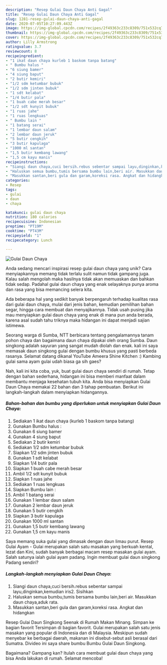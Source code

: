 ```yaml
---
description: "Resep Gulai Daun Chaya Anti Gagal"
title: "Resep Gulai Daun Chaya Anti Gagal"
slug: 1281-resep-gulai-daun-chaya-anti-gagal
date: 2020-07-05T10:27:09.443Z
image: https://img-global.cpcdn.com/recipes/2f49363c233c8309/751x532cq70/gulai-daun-chaya-foto-resep-utama.jpg
thumbnail: https://img-global.cpcdn.com/recipes/2f49363c233c8309/751x532cq70/gulai-daun-chaya-foto-resep-utama.jpg
cover: https://img-global.cpcdn.com/recipes/2f49363c233c8309/751x532cq70/gulai-daun-chaya-foto-resep-utama.jpg
author: Lilly Armstrong
ratingvalue: 3.7
reviewcount: 8
recipeingredient:
- "1 ikat daun chaya kurleb 1 baskom tanpa batang"
- " Bumbu halus "
- "6 siung bamer"
- "4 siung baput"
- "2 butir kemiri"
- "1/2 sdm ketumbar bubuk"
- "1/2 sdm jinten bubuk"
- "1 sdt kelabat"
- "1/4 butir pala"
- "1 buah cabe merah besar"
- "1/2 sdt kunyit bubuk"
- "1 ruas jahe"
- "1 ruas lengkuas"
- " Bumbu lain "
- "1 batang serai"
- "1 lembar daun salam"
- "2 lembar daun jeruk"
- "5 butir cengkih"
- "3 butir kapulaga"
- "1000 ml santan"
- "1,5 butir kembang lawang"
- "1,5 cm kayu manis"
recipeinstructions:
- "Siangi daun chaya,cuci bersih.rebus sebentar sampai layu,dinginkan,kemudian iris2. Sisihkan"
- "Haluskan semua bumbu,tumis bersama bumbu lain,beri air. Masukkan daun chaya,aduk rata."
- "Masukkan santan,beri gula dan garam,koreksi rasa. Angkat dan hidangkan"
categories:
- Resep
tags:
- gulai
- daun
- chaya

katakunci: gulai daun chaya 
nutrition: 180 calories
recipecuisine: Indonesian
preptime: "PT19M"
cooktime: "PT43M"
recipeyield: "1"
recipecategory: Lunch

---
```



![Gulai Daun Chaya](https://img-global.cpcdn.com/recipes/2f49363c233c8309/751x532cq70/gulai-daun-chaya-foto-resep-utama.jpg)

Anda sedang mencari inspirasi resep gulai daun chaya yang unik? Cara menyiapkannya memang tidak terlalu sulit namun tidak gampang juga. Kalau salah mengolah maka hasilnya tidak akan memuaskan dan bahkan tidak sedap. Padahal gulai daun chaya yang enak selayaknya punya aroma dan rasa yang bisa memancing selera kita.

Ada beberapa hal yang sedikit banyak berpengaruh terhadap kualitas rasa dari gulai daun chaya, mulai dari jenis bahan, kemudian pemilihan bahan segar, hingga cara membuat dan menyajikannya. Tidak usah pusing jika mau menyiapkan gulai daun chaya yang enak di mana pun anda berada, karena asal sudah tahu triknya maka hidangan ini dapat menjadi sajian istimewa.

Seorang warga di Sumba, NTT berbicara tentang pengalamannya tanam pohon chaya dan bagaimana daun chaya dipakai oleh orang Sumba. Daun singkong adalah sayuran yang sangat mudah diolah dan enak. kali ini saya memasak daun singkong gulai dengan bumbu khusus yang pasti berbeda rasanya. Selamat datang dikanal YouTube Ameera Shine Kitchen :) Kambing gulai sama ayam gulai udah biasa ga sih gaes?


Nah, kali ini kita coba, yuk, buat gulai daun chaya sendiri di rumah. Tetap dengan bahan sederhana, hidangan ini bisa memberi manfaat dalam membantu menjaga kesehatan tubuh kita. Anda bisa menyiapkan Gulai Daun Chaya memakai 22 bahan dan 3 tahap pembuatan. Berikut ini langkah-langkah dalam menyiapkan hidangannya.

<!--inarticleads1-->

##### Bahan-bahan dan bumbu yang diperlukan untuk menyiapkan Gulai Daun Chaya:

1. Sediakan 1 ikat daun chaya (kurleb 1 baskom tanpa batang)
1. Gunakan  Bumbu halus :
1. Gunakan 6 siung bamer
1. Gunakan 4 siung baput
1. Sediakan 2 butir kemiri
1. Sediakan 1/2 sdm ketumbar bubuk
1. Siapkan 1/2 sdm jinten bubuk
1. Gunakan 1 sdt kelabat
1. Siapkan 1/4 butir pala
1. Siapkan 1 buah cabe merah besar
1. Ambil 1/2 sdt kunyit bubuk
1. Siapkan 1 ruas jahe
1. Sediakan 1 ruas lengkuas
1. Siapkan  Bumbu lain :
1. Ambil 1 batang serai
1. Gunakan 1 lembar daun salam
1. Gunakan 2 lembar daun jeruk
1. Gunakan 5 butir cengkih
1. Siapkan 3 butir kapulaga
1. Gunakan 1000 ml santan
1. Gunakan 1,5 butir kembang lawang
1. Gunakan 1,5 cm kayu manis


Saya memang suka gulai yang dimasak dengan daun limau purut. Resep Gulai Ayam - Gulai merupakan salah satu masakan yang berkuah kental, lezat dan Kini, sudah banyak berbagai macam resep masakan gulai ayam. Salah satunya ialah gulai ayam padang. Ingin membuat gulai daun singkong Padang sendiri? 

<!--inarticleads2-->

##### Langkah-langkah menyiapkan Gulai Daun Chaya:

1. Siangi daun chaya,cuci bersih.rebus sebentar sampai layu,dinginkan,kemudian iris2. Sisihkan
1. Haluskan semua bumbu,tumis bersama bumbu lain,beri air. Masukkan daun chaya,aduk rata.
1. Masukkan santan,beri gula dan garam,koreksi rasa. Angkat dan hidangkan


Resep Gulai Daun Singkong Seenak di Rumah Makan Minang. Simpan ke bagian favorit Tersimpan di bagian favorit. Gulai merupakan salah satu jenis masakan yang popular di Indonesia dan di Malaysia. Meskipun sudah menyebar ke berbagai daerah, makanan ini disebut-sebut asli berasal dari Sumatra. Divideo ini saya share bumbu Bumbu Gulai Daun Singkong. 

Bagaimana? Gampang kan? Itulah cara membuat gulai daun chaya yang bisa Anda lakukan di rumah. Selamat mencoba!
